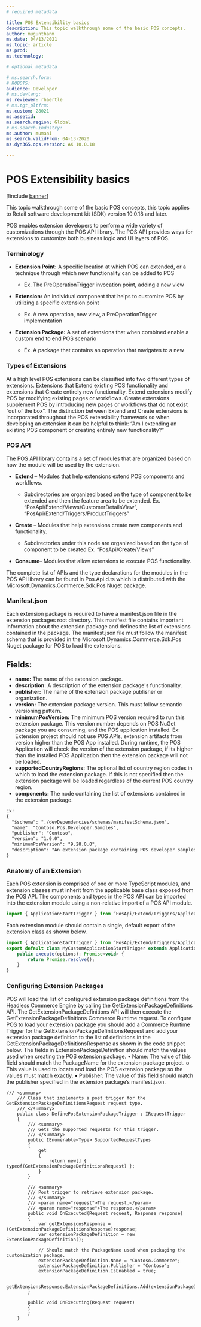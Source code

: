 ```yaml
---
# required metadata

title: POS Extensibility basics
description: This topic walkthrough some of the basic POS concepts.
author: mugunthanm
ms.date: 04/13/2021
ms.topic: article
ms.prod: 
ms.technology: 

# optional metadata

# ms.search.form: 
# ROBOTS: 
audience: Developer
# ms.devlang: 
ms.reviewer: rhaertle
# ms.tgt_pltfrm: 
ms.custom: 28021
ms.assetid: 
ms.search.region: Global
# ms.search.industry: 
ms.author: mumani
ms.search.validFrom: 04-13-2020
ms.dyn365.ops.version: AX 10.0.18

---
```


# POS Extensibility basics

[!include [banner](../includes/banner.md)]

This topic walkthrough some of the basic POS concepts, this topic applies to Retail software development kit (SDK) version 10.0.18 and later.

POS enables extension developers to perform a wide variety of customizations through the POS API library.  The POS API provides ways for extensions to customize both business logic and UI layers of POS. 

### Terminology
+ **Extension Point:** A specific location at which POS can extended, or a technique through which new functionality can be added to POS
    + Ex. The PreOperationTrigger invocation point, adding a new view

+ **Extension:** An individual component that helps to customize POS by utilizing a specific extension point
    + Ex. A new operation, new view, a PreOperationTrigger implementation

+ **Extension Package:** A set of extensions that when combined enable a custom end to end POS scenario
    +  Ex. A package that contains an operation that navigates to a new

### Types of Extensions

At a high level POS extensions can be classified into two different types of extensions. Extensions that Extend existing POS functionality and extensions that Create entirely new functionality. Extend extensions modify POS by modifying existing pages or workflows. Create extensions supplement POS by introducing new pages or workflows that do not exist “out of the box”. The distinction between Extend and Create extensions is incorporated throughout the POS extensibility framework so when developing an extension it can be helpful to think: “Am I extending an existing POS component or creating entirely new functionality?”

### POS API

The POS API library contains a set of modules that are organized based on how the module will be used by the extension.

+ **Extend** – Modules that help extensions extend POS components and workflows.
    + Subdirectories are organized based on the type of component to be extended and then the feature area to be extended.
      Ex. “PosApi/Extend/Views/CustomerDetailsView”, “PosApi/Extend/Triggers/ProductTriggers”

+ **Create** – Modules that help extensions create new components and functionality.
    + Subdirectories under this node are organized based on the type of component to be created
      Ex. “PosApi/Create/Views”

+ **Consume**– Modules that allow extensions to execute POS functionality. 

The complete list of APIs and the type declarations for the modules in the POS API library can be found in Pos.Api.d.ts which is distributed with the Microsoft.Dynamics.Commerce.Sdk.Pos Nuget package.

### Manifest.json

Each extension package is required to have a manifest.json file in the extension packages root directory. This manifest file contains important information about the extension package and defines the list of extensions contained in the package. The manifest.json file must follow the manifest schema that is provided in the Microsoft.Dynamics.Commerce.Sdk.Pos Nuget package for POS to load the extensions.

## Fields:

+ **name:** The name of the extension package.
+ **description:** A description of the extension package's functionality.
+ **publisher:** The name of the extension package publisher or organization.
+ **version:** The extension package version. This must follow semantic versioning pattern.
+ **minimumPosVersion:** The minimum POS version required to run this extension package. This version number depends on POS NuGet package you are consuming, and the POS application installed. Ex: Extension project should not use POS APIs, extension artifacts from version higher than the POS App installed. During runtime, the POS Application will check the version of the extension package, if its higher than the installed POS Application then the extension package will not be loaded.
+ **supportedCountryRegions:** The optional list of country region codes in which to load the extension package. If this is not specified then the extension package will be loaded regardless of the current POS country region.
+ **components:** The node containing the list of extensions contained in the extension package.

```XML
Ex:
{
  "$schema": "./devDependencies/schemas/manifestSchema.json",
  "name": "Contoso.Pos.Developer.Samples",
  "publisher": "Contoso",
  "version": "1.0.0",
  "minimumPosVersion": "9.28.0.0",
  "description": "An extension package containing POS developer samples to showcase various types of POS extensions.",
}
```

### Anatomy of an Extension

Each POS extension is comprised of one or more TypeScript modules, and extension classes must inherit from the applicable base class exposed from the POS API.
The components and types in the POS API can be imported into the extension module using a non-relative import of a POS API module. 

```JavaScript
import { ApplicationStartTrigger } from “PosApi/Extend/Triggers/ApplicationTriggers”;
```
Each extension module should contain a single, default export of the extension class as shown below.

```JavaScript 
import { ApplicationStartTrigger } from “PosApi/Extend/Triggers/ApplicationTriggers”;
export default class MyCustomApplicationStartTrigger extends ApplicationStartTrigger {
    public execute(options): Promise<void> {
        return Promise.resolve();
    }
}
````
### Configuring Extension Packages

POS will load the list of configured extension package definitions from the Headless Commerce Engine by calling the GetExtensionPackageDefinitions API. The GetExtensionPackageDefinitions API will then execute the GetExtensionPackageDefinitions Commerce Runtime request. To configure POS to load your extension package you should add a Commerce Runtime Trigger for the GetExtensionPackageDefinitionsRequest and add your extension package definition to the list of definitions in the GetExtensionPackageDefinitionsResponse as shown in the code snippet below.
The fields in ExtensionPackageDefinition should match the values used when creating the POS extension package. 
•	Name: The value of this field should match the PackageName for the extension package project. 
o	This value is used to locate and load the POS extension package so the values must match exactly.
•	Publisher: The value of this field should match the publisher specified in the extension package’s manifest.json. 

```CSharp
/// <summary>
    /// Class that implements a post trigger for the GetExtensionPackageDefinitionsRequest request type.
    /// </summary>
    public class DefinePosExtensionPackageTrigger : IRequestTrigger
    {
        /// <summary>
        /// Gets the supported requests for this trigger.
        /// </summary>
        public IEnumerable<Type> SupportedRequestTypes
        {
            get
            {
                return new[] { typeof(GetExtensionPackageDefinitionsRequest) };
            }
        }

        /// <summary>
        /// Post trigger to retrieve extension package.
        /// </summary>
        /// <param name="request">The request.</param>
        /// <param name="response">The response.</param>
        public void OnExecuted(Request request, Response response)
        {
            var getExtensionsResponse = (GetExtensionPackageDefinitionsResponse)response;
            var extensionPackageDefinition = new ExtensionPackageDefinition();

            // Should match the PackageName used when packaging the customization package.
            extensionPackageDefinition.Name = "Contoso.Commerce";
            extensionPackageDefinition.Publisher = "Contoso";
            extensionPackageDefinition.IsEnabled = true;

            getExtensionsResponse.ExtensionPackageDefinitions.Add(extensionPackageDefinition);
        }

        public void OnExecuting(Request request)
        {
        }
    }  
```